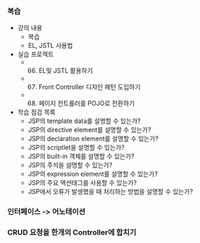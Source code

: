 ### 복습
- 강의 내용
    - 복습
    - EL, JSTL 사용법
- 실습 프로젝트
    - 66. EL및 JSTL 활용하기
    - 67. Front Controller 디자인 패턴 도입하기
    - 68. 페이지 컨트롤러를 POJO로 전환하기
- 학습 점검 목록
    - JSP의 template data를 설명할 수 있는가?
    - JSP의 directive element를 설명할 수 있는가?
    - JSP의 declaration element를 설명할 수 있는가?
    - JSP의 scriptlet을 설명할 수 있는가?
    - JSP의 built-in 객체를 설명할 수 있는가?
    - JSP의 주석을 설명할 수 있는가?
    - JSP의 expression element를 설명할 수 있는가?
    - JSP의 주요 액션태그를 사용할 수 있는가?
    - JSP에서 오류가 발생했을 때 처리하는 방법을 설명할 수 있는가?

### 인터페이스 -> 어노테이션

### CRUD 요청을 한개의 Controller에 합치기

